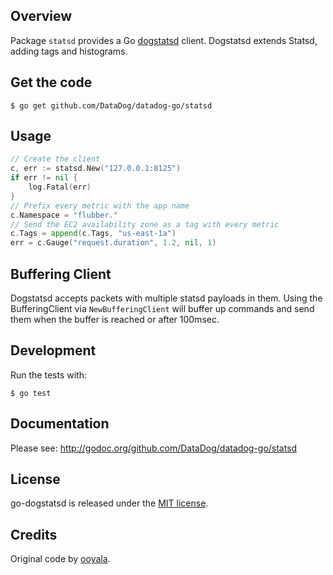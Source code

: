 ## Overview

Package `statsd` provides a Go [dogstatsd](http://docs.datadoghq.com/guides/dogstatsd/) client.  Dogstatsd extends Statsd, adding tags
and histograms.

## Get the code

    $ go get github.com/DataDog/datadog-go/statsd

## Usage

```go
// Create the client
c, err := statsd.New("127.0.0.1:8125")
if err != nil {
    log.Fatal(err)
}
// Prefix every metric with the app name
c.Namespace = "flubber."
// Send the EC2 availability zone as a tag with every metric
c.Tags = append(c.Tags, "us-east-1a")
err = c.Gauge("request.duration", 1.2, nil, 1)
```

## Buffering Client

Dogstatsd accepts packets with multiple statsd payloads in them.  Using the BufferingClient via `NewBufferingClient` will buffer up commands and send them when the buffer is reached or after 100msec.

## Development

Run the tests with:

    $ go test

## Documentation

Please see: http://godoc.org/github.com/DataDog/datadog-go/statsd

## License

go-dogstatsd is released under the [MIT license](http://www.opensource.org/licenses/mit-license.php).

## Credits

Original code by [ooyala](https://github.com/ooyala/go-dogstatsd).
